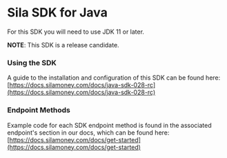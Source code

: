 # Sila SDK for Java
For this SDK you will need to use JDK 11 or later.

**NOTE**: This SDK is a release candidate.

### Using the SDK
A guide to the installation and configuration of this SDK can be found here: [https://docs.silamoney.com/docs/java-sdk-028-rc](https://docs.silamoney.com/docs/java-sdk-028-rc)

### Endpoint Methods

Example code for each SDK endpoint method is found in the associated endpoint's section in our docs, which can be found here: [https://docs.silamoney.com/docs/get-started](https://docs.silamoney.com/docs/get-started)